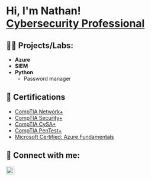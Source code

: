 <h1>Hi, I'm Nathan! <br/><a href="https://www.linkedin.com/in/nathan-hoskins-aba943196">Cybersecurity Professional</a></h1>

<h2>👨‍💻 Projects/Labs:</h2>

- <b>Azure</b>
- <b>SIEM</b>
- <b>Python</b>
  - Password manager

<h2>📄 Certifications</h2>

- [CompTIA Network+](https://www.credly.com/badges/4104bb4b-29a8-412f-bb06-7701b78d048c/linked_in_profile)
- [CompTIA Security+](https://www.credly.com/badges/09d0137f-7654-4f2d-8a6d-41a819aefabe)
- [CompTIA CySA+](https://www.credly.com/badges/6d300cd6-638b-49e8-8e3e-7bd49dd443fd)
- [CompTIA PenTest+](https://www.credly.com/badges/12b1b285-9b47-43f9-bade-2ec05c72f3e0)
- [Microsoft Certified: Azure Fundamentals](https://learn.microsoft.com/en-us/users/nathanhoskins-5346/credentials/7f89e104cd467b95)

<h2> 🤳 Connect with me:</h2>


[<img align="left" alt="JoshMadakor | LinkedIn" width="22px" src="https://cdn.jsdelivr.net/npm/simple-icons@v3/icons/linkedin.svg" />][linkedin]



[linkedin]: https://www.linkedin.com/in/nathan-hoskins-aba943196

<!--
**nate13195/nate13195** is a ✨ _special_ ✨ repository because its `README.md` (this file) appears on your GitHub profile.

Here are some ideas to get you started:

- 🔭 I’m currently working on ...
- 🌱 I’m currently learning ...
- 👯 I’m looking to collaborate on ...
- 🤔 I’m looking for help with ...
- 💬 Ask me about ...
- 📫 How to reach me: ...
- 😄 Pronouns: ...
- ⚡ Fun fact: ...
-->
